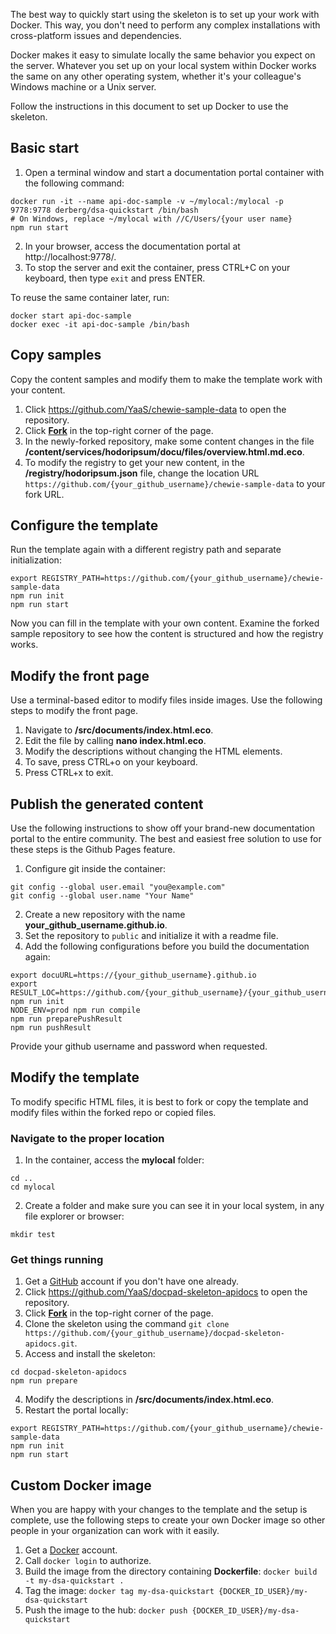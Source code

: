 The best way to quickly start using the skeleton is to set up your work with Docker. This way, you don't need to perform any complex installations with cross-platform issues and dependencies.

Docker makes it easy to simulate locally the same behavior you expect on the server. Whatever you set up on your local system within Docker works the same on any other operating system, whether it's your colleague's Windows machine or a Unix server.

Follow the instructions in this document to set up Docker to use the skeleton. 

## Basic start

1. Open a terminal window and start a documentation portal container with the following command:
```
docker run -it --name api-doc-sample -v ~/mylocal:/mylocal -p 9778:9778 derberg/dsa-quickstart /bin/bash
# On Windows, replace ~/mylocal with //C/Users/{your user name}
npm run start
```
2. In your browser, access the documentation portal at http://localhost:9778/.
3. To stop the server and exit the container, press CTRL+C on your keyboard, then type `exit` and press ENTER.

To reuse the same container later, run:
```
docker start api-doc-sample
docker exec -it api-doc-sample /bin/bash
```

## Copy samples

Copy the content samples and modify them to make the template work with your content.

1. Click https://github.com/YaaS/chewie-sample-data to open the repository.
2. Click <b>[Fork](https://help.github.com/articles/fork-a-repo/)</b> in the top-right corner of the page. 
3. In the newly-forked repository, make some content changes in the file <b>/content/services/hodoripsum/docu/files/overview.html.md.eco</b>.
3. To modify the registry to get your new content, in the <b>/registry/hodoripsum.json</b> file, change the location URL  `https://github.com/{your_github_username}/chewie-sample-data` to your fork URL.

## Configure the template

Run the template again with a different registry path and separate initialization:

```
export REGISTRY_PATH=https://github.com/{your_github_username}/chewie-sample-data
npm run init
npm run start
```

Now you can fill in the template with your own content. Examine the forked sample repository to see how the content is structured and how the registry works.

## Modify the front page

Use a terminal-based editor to modify files inside images. Use the following steps to modify the front page. 

1. Navigate to <b>/src/documents/index.html.eco</b>.
2. Edit the file by calling <b>nano index.html.eco</b>.
3. Modify the descriptions without changing the HTML elements.
4. To save, press CTRL+o on your keyboard. 
5. Press CTRL+x to exit.

## Publish the generated content

Use the following instructions to show off your brand-new documentation portal to the entire community. The best and easiest free solution to use for these steps is the Github Pages feature.

1. Configure git inside the container:
```
git config --global user.email "you@example.com"
git config --global user.name "Your Name"
```
2. Create a new repository with the name <b>your_github_username.github.io</b>. 
3. Set the repository to `public` and initialize it with a readme file.
3. Add the following configurations before you build the documentation again:
```
export docuURL=https://{your_github_username}.github.io
export RESULT_LOC=https://github.com/{your_github_username}/{your_github_username}.github.io
npm run init
NODE_ENV=prod npm run compile
npm run preparePushResult
npm run pushResult
```
Provide your github username and password when requested.

## Modify the template

To modify specific HTML files, it is best to fork or copy the template and modify files within the forked repo or copied files.

### Navigate to the proper location

1. In the container, access the <b>mylocal</b> folder:
```
cd ..
cd mylocal
```
2. Create a folder and make sure you can see it in your local system, in any file explorer or browser:
```
mkdir test
```

### Get things running

1. Get a [GitHub](https://github.com/) account if you don't have one already.
2. Click https://github.com/YaaS/docpad-skeleton-apidocs to open the repository.
3. Click <b>[Fork](https://help.github.com/articles/fork-a-repo/)</b> in the top-right corner of the page. 
4. Clone the skeleton using the command `git clone https://github.com/{your_github_username}/docpad-skeleton-apidocs.git`.
3. Access and install the skeleton:
```
cd docpad-skeleton-apidocs
npm run prepare
```
4. Modify the descriptions in <b>/src/documents/index.html.eco</b>.
5. Restart the portal locally:
```
export REGISTRY_PATH=https://github.com/{your_github_username}/chewie-sample-data
npm run init
npm run start
```

## Custom Docker image

When you are happy with your changes to the template and the setup is complete, use the following steps to create your own Docker image so other people in your organization can work with it easily.

1. Get a [Docker](https://hub.docker.com/) account.
2. Call `docker login` to authorize.
3. Build the image from the directory containing **Dockerfile**:
`docker build -t my-dsa-quickstart .`
4. Tag the image: 
`docker tag my-dsa-quickstart {DOCKER_ID_USER}/my-dsa-quickstart`
5. Push the image to the hub: 
`docker push {DOCKER_ID_USER}/my-dsa-quickstart`
